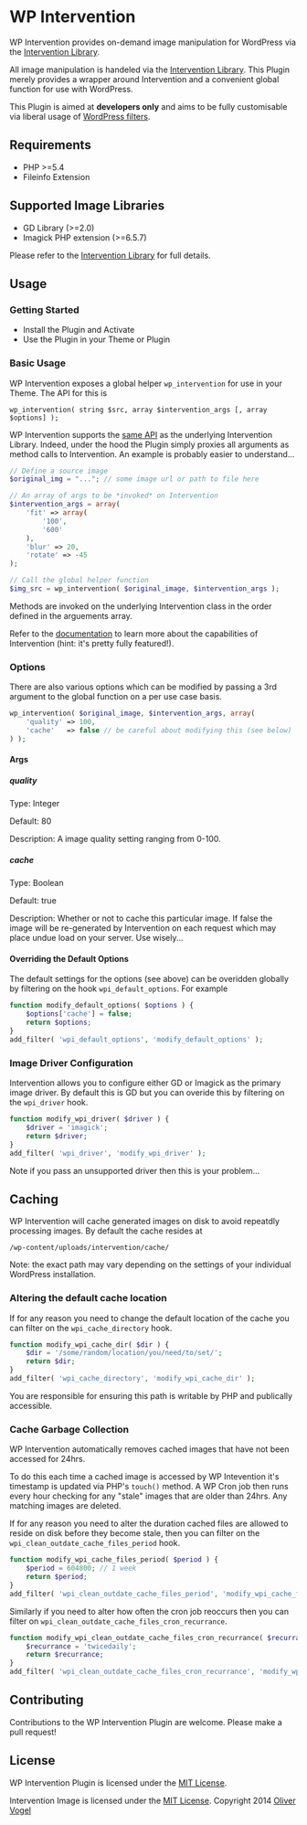 # WP Intervention

WP Intervention provides on-demand image manipulation for WordPress via the [Intervention Library](http://image.intervention.io/).

All image manipulation is handeled via the [Intervention Library](http://image.intervention.io/). This Plugin merely provides a wrapper around Intervention and a convenient global function for use with WordPress.

This Plugin is aimed at __developers only__ and aims to be fully customisable via liberal usage of [WordPress filters](https://developer.wordpress.org/reference/functions/apply_filters/).

## Requirements

- PHP >=5.4
- Fileinfo Extension

## Supported Image Libraries

- GD Library (>=2.0)
- Imagick PHP extension (>=6.5.7)

Please refer to the [Intervention Library](http://image.intervention.io/) for full details.


## Usage

### Getting Started

- Install the Plugin and Activate
- Use the Plugin in your Theme or Plugin

### Basic Usage

WP Intervention exposes a global helper `wp_intervention` for use in your Theme. The API for this is

`wp_intervention( string $src, array $intervention_args [, array $options] );`

WP Intervention supports the [same API](http://image.intervention.io/) as the underlying Intervention Library. Indeed, under the hood the Plugin simply proxies all arguments as method calls to Intervention. An example is probably easier to understand...

```php
// Define a source image
$original_img = "..."; // some image url or path to file here

// An array of args to be *invoked* on Intervention
$intervention_args = array( 
	'fit' => array(
		'100',
		'600'
	),
	'blur' => 20,
	'rotate' => -45
);

// Call the global helper function
$img_src = wp_intervention( $original_image, $intervention_args ); 
```

Methods are invoked on the underlying Intervention class in the order defined in the arguements array.

Refer to the [documentation](http://image.intervention.io/) to learn more about the capabilities of Intervention (hint: it's pretty fully featured!).

### Options

There are also various options which can be modified by passing a 3rd argument to the global function on a per use case basis.

```php
wp_intervention( $original_image, $intervention_args, array(
	'quality' => 100,
	'cache'   => false // be careful about modifying this (see below)
) ); 
```

#### Args

##### quality

Type: Integer 

Default: 80 

Description: A image quality setting ranging from 0-100. 

##### cache

Type: Boolean 

Default: true 

Description: Whether or not to cache this particular image. If false the image will be re-generated by Intervention on each request which may place undue load on your server. Use wisely...

#### Overriding the Default Options

The default settings for the options (see above) can be overidden globally by filtering on the hook `wpi_default_options`. For example

```php
function modify_default_options( $options ) {	
	$options['cache'] = false;
    return $options;
}
add_filter( 'wpi_default_options', 'modify_default_options' );
```

### Image Driver Configuration

Intervention allows you to configure either GD or Imagick as the primary image driver. By default this is GD but you can overide this by filtering on the `wpi_driver` hook.

```php
function modify_wpi_driver( $driver ) {	
	$driver = 'imagick'; 
    return $driver;
}
add_filter( 'wpi_driver', 'modify_wpi_driver' );
```

Note if you pass an unsupported driver then this is your problem...

## Caching

WP Intervention will cache generated images on disk to avoid repeatdly processing images. By default the cache resides at

`/wp-content/uploads/intervention/cache/`

Note: the exact path may vary depending on the settings of your individual WordPress installation.

### Altering the default cache location

If for any reason you need to change the default location of the cache you can filter on the `wpi_cache_directory` hook.

```php
function modify_wpi_cache_dir( $dir ) {	
	$dir = '/some/random/location/you/need/to/set/'; 
    return $dir;
}
add_filter( 'wpi_cache_directory', 'modify_wpi_cache_dir' );
```

You are responsible for ensuring this path is writable by PHP and publically accessible.

### Cache Garbage Collection

WP Intervention automatically removes cached images that have not been accessed for 24hrs. 

To do this each time a cached image is accessed by WP Intevention it's timestamp is updated via PHP's `touch()` method. A WP Cron job then runs every hour checking for any "stale" images that are older than 24hrs. Any matching images are deleted.

If for any reason you need to alter the duration cached files are allowed to reside on disk before they become stale, then you can filter on the `wpi_clean_outdate_cache_files_period` hook.

```php
function modify_wpi_cache_files_period( $period ) {	
	$period = 604800; // 1 week
    return $period;
}
add_filter( 'wpi_clean_outdate_cache_files_period', 'modify_wpi_cache_files_period' );
```

Similarly if you need to alter how often the cron job reoccurs then you can filter on `wpi_clean_outdate_cache_files_cron_recurrance`.

```php
function modify_wpi_clean_outdate_cache_files_cron_recurrance( $recurrance ) {	
	$recurrance = 'twicedaily'; 
    return $recurrance;
}
add_filter( 'wpi_clean_outdate_cache_files_cron_recurrance', 'modify_wpi_clean_outdate_cache_files_cron_recurrance' );
```

## Contributing

Contributions to the WP Intervention Plugin are welcome. Please make a pull request!

## License

WP Intervention Plugin is licensed under the [MIT License](http://opensource.org/licenses/MIT).

Intervention Image is licensed under the [MIT License](http://opensource.org/licenses/MIT).
Copyright 2014 [Oliver Vogel](http://olivervogel.net/)